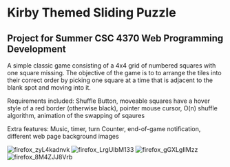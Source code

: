 # Kirby Themed Sliding Puzzle

## Project for Summer CSC 4370 Web Programming Development

A simple classic game consisting of a 4x4 grid of numbered squares with one square missing. The objective of the game is to to arrange the tiles into their correct order by picking one square at a time that is adjacent to the blank spot and moving into it. 

Requirements included: Shuffle Button, moveable squares have a hover style of a red border (otherwise black), pointer mouse cursor, O(n) shuffle algorithm, animation of the swapping of sqaures 

Extra features: Music, timer, turn Counter, end-of-game notification, different web page background images


![firefox_zyL4kadnvk](https://github.com/Kmccoy15/slidepuzzle/assets/105386097/2c32012c-bd09-490a-a165-73bf2e0779e6)
![firefox_LrgUIbM133](https://github.com/Kmccoy15/slidepuzzle/assets/105386097/214cc235-f7e9-4c3d-9942-7e6fb244c717)
![firefox_gGXLgIlMzz](https://github.com/Kmccoy15/slidepuzzle/assets/105386097/af1dcad8-a788-4dfb-a8c0-8c73c7fcdc19)
![firefox_8M4ZJJ8Vrb](https://github.com/Kmccoy15/slidepuzzle/assets/105386097/ab74ed82-9af7-4001-b67e-6b818328dd46)
